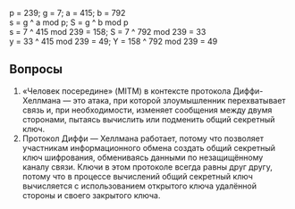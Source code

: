 p = 239; g = 7; a = 415; b = 792  
s = g ^ a mod p; S = g ^ b mod p  
s = 7 ^ 415 mod 239 = 158; S = 7 ^ 792 mod 239 = 33  
y = 33 ^ 415 mod 239 = 49; Y = 158 ^ 792 mod 239 = 49  

## Вопросы
1. «Человек посередине» (MITM) в контексте протокола Диффи-Хеллмана — это атака, при которой злоумышленник перехватывает связь и, при необходимости, изменяет сообщения между двумя сторонами, пытаясь вычислить или подменить общий секретный ключ.
2. Протокол Диффи — Хеллмана работает, потому что позволяет участникам информационного обмена создать общий секретный ключ шифрования, обмениваясь данными по незащищённому каналу связи. Ключи в этом протоколе всегда равны друг другу, потому что в процессе вычислений общий секретный ключ вычисляется с использованием открытого ключа удалённой стороны и своего закрытого ключа.
